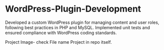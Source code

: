 # WordPress-Plugin-Development
Developed a custom WordPress plugin for managing content and user roles, following best practices in PHP and MySQL.
Implemented unit tests and ensured compliance with WordPress coding standards.

Project Image- check File name Project in repo itself.

